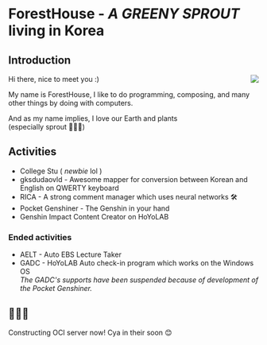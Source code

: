 # ForestHouse - *A GREENY SPROUT* living in Korea

## Introduction
<img align="right" src="https://github-readme-stats.vercel.app/api?username=ForestHouse2316"></img>
<p align="left">
  <p>Hi there, nice to meet you :)</p>
  <p>My name is ForestHouse, I like to do programming, composing, and many other things by doing with computers.</p>
  <p>And as my name implies, I love our Earth and plants
  <br>
  (especially sprout 🌱🌱🌱)</p>
</p>

## Activities
- College Stu ( *newbie* lol )
- gksdudaovld - Awesome mapper for conversion between Korean and English on QWERTY keyboard
- RICA - A strong comment manager which uses neural networks 🛠️
- Pocket Genshiner - The Genshin in your hand
- Genshin Impact Content Creator on HoYoLAB

### Ended activities
- AELT - Auto EBS Lecture Taker
- GADC - HoYoLAB Auto check-in program which works on the Windows OS\
*The GADC's supports have been suspended because of development of the Pocket Genshiner.*

## 🌳🌲🍃
Constructing OCI server now! Cya in their soon 😊

